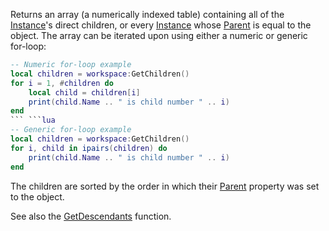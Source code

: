 Returns an array (a numerically indexed table) containing all of the [Instance](https://developer.roblox.com/en-us/api-reference/class/Instance)'s direct children, or every [Instance](https://developer.roblox.com/en-us/api-reference/class/Instance) whose [Parent](https://developer.roblox.com/en-us/api-reference/property/Instance/Parent) is equal to the object. The array can be iterated upon using either a numeric or generic for-loop:

```lua
-- Numeric for-loop example
local children = workspace:GetChildren()
for i = 1, #children do
    local child = children[i]
    print(child.Name .. " is child number " .. i)
end
``` ```lua
-- Generic for-loop example
local children = workspace:GetChildren()
for i, child in ipairs(children) do
    print(child.Name .. " is child number " .. i)
end
```

The children are sorted by the order in which their [Parent](https://developer.roblox.com/en-us/api-reference/property/Instance/Parent) property was set to the object.

See also the [GetDescendants](https://developer.roblox.com/en-us/api-reference/function/Instance/GetDescendants) function.